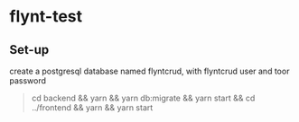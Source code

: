 # flynt-test

## Set-up

create a postgresql database named flyntcrud, with flyntcrud user and toor password

> cd backend && yarn && yarn db:migrate && yarn start && cd ../frontend && yarn && yarn start
